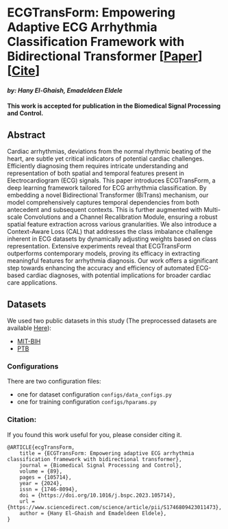 # ECGTransForm: Empowering Adaptive ECG Arrhythmia Classification Framework with Bidirectional Transformer [[Paper](https://www.sciencedirect.com/science/article/pii/S1746809423011473)] [[Cite](#citation)]
#### *by: Hany El-Ghaish, Emadeldeen Eldele*
#### This work is accepted for publication in the Biomedical Signal Processing and Control.

## Abstract
Cardiac arrhythmias, deviations from the normal rhythmic beating of the heart, are subtle yet critical indicators of potential cardiac challenges. Efficiently diagnosing them requires intricate understanding and representation of both spatial and temporal features present in Electrocardiogram (ECG) signals. This paper introduces ECGTransForm, a deep learning framework tailored for ECG arrhythmia classification. By embedding a novel Bidirectional Transformer (BiTrans) mechanism, our model comprehensively captures temporal dependencies from both antecedent and subsequent contexts. This is further augmented with Multi-scale Convolutions and a Channel Recalibration Module, ensuring a robust spatial feature extraction across various granularities. We also introduce a Context-Aware Loss (CAL) that addresses the class imbalance challenge inherent in ECG datasets by dynamically adjusting weights based on class representation. Extensive experiments reveal that ECGTransForm outperforms contemporary models, proving its efficacy in extracting meaningful features for arrhythmia diagnosis. Our work offers a significant step towards enhancing the accuracy and efficiency of automated ECG-based cardiac diagnoses, with potential implications for broader cardiac care applications.


## Datasets
We used two public datasets in this study (The preprocessed datasets are available [Here](https://www.kaggle.com/datasets/shayanfazeli/heartbeat)):
- [MIT-BIH](https://www.physionet.org/content/mitdb/1.0.0/)
- [PTB](https://physionet.org/content/ptbdb/1.0.0/)

### Configurations
There are two configuration files: 
- one for dataset configuration `configs/data_configs.py`
- one for training configuration `configs/hparams.py`

### Citation:
If you found this work useful for you, please consider citing it.
```
@ARTICLE{ecgTransForm,
	title = {ECGTransForm: Empowering adaptive ECG arrhythmia classification framework with bidirectional transformer},
	journal = {Biomedical Signal Processing and Control},
	volume = {89},
	pages = {105714},
	year = {2024},
	issn = {1746-8094},
	doi = {https://doi.org/10.1016/j.bspc.2023.105714},
	url = {https://www.sciencedirect.com/science/article/pii/S1746809423011473},
	author = {Hany El-Ghaish and Emadeldeen Eldele},
}
```

